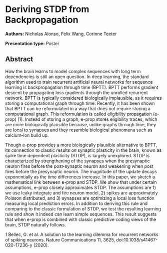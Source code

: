 
# Deriving STDP from Backpropagation

**Authors:** Nicholas Alonso, Felix Wang, Corinne Teeter

**Presentation type:** Poster

## Abstract

How the brain learns to model complex sequences with long term dependencies is still an open question. In deep learning, the standard algorithm used to train recurrent artificial neural networks for sequence learning is backpropagation through time (BPTT). BPTT performs gradient descent by propagating loss gradients through the unrolled recurrent network. BPTT is typically considered biologically implausible, as it requires storing a computational graph through time. Recently, it has been shown that BPTT can be reformulated in a way that does not require storing a computational graph. This reformulation is called eligibility propagation (e-prop) [1]. Instead of storing a graph, e-prop stores eligibility traces, which are more biologically plausible because, unlike graphs through time, they are local to synapses and they resemble biological phenomena such as calcium-ion build up.  

Though e-prop provides a more biologically plausible alternative to BPTT, its connection to classic results on synaptic plasticity in the brain, known as spike time dependent plasticity (STDP), is largely unexplored. STDP is characterized by strengthening of the synapses when the presynaptic neuron fires before the post-synaptic neuron and weakening when post fires before the presynaptic neuron. The magnitude of the update decays exponentially as the time differences increase.  In this paper, we sketch a mathematical link between e-prop and STDP. We show that under certain assumptions, e-prop closely approximates STDP. The assumptions are 1) we use leaky integrate and fire neuron model, 2) spikes are approximately Poisson distributed, and 3) synapses are optimizing a local loss function measuring local prediction errors. In addition to deriving this rule and comparing to the classic formulation of STDP, we test the resulting learning rule and show it indeed can learn simple sequences. This result suggests that when e-prop is combined with classic predictive coding views of the brain, STDP naturally follows. 

1	Bellec, G. et al. A solution to the learning dilemma for recurrent networks of spiking neurons. Nature Communications 11, 3625, doi:10.1038/s41467-020-17236-y (2020).

